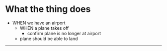 # What the thing does

- WHEN we have an airport
    - WHEN a plane takes off
        - confirm plane is no longer at airport
    - plane should be able to land
    

---

